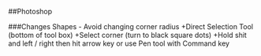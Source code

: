 
##Photoshop

###Changes Shapes - Avoid changing corner radius
+Direct Selection Tool (bottom of tool box)
+Select corner (turn to black square dots)
+Hold shit and left / right then hit arrow key or use Pen tool with Command key





